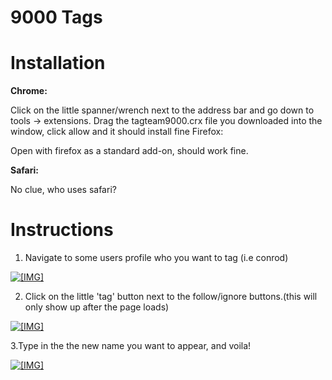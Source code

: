 9000 Tags
===========

Installation
===========

**Chrome:**

Click on the little spanner/wrench next to the address bar and go down to tools -> extensions.
Drag the tagteam9000.crx file you downloaded into the window, click allow and it should install fine 
Firefox:

Open with firefox as a standard add-on, should work fine.

**Safari:**

No clue, who uses safari?

Instructions
===========

1. Navigate to some users profile who you want to tag (i.e conrod)

<a href="http://puu.sh/Wfth" target="_blank" class="externalLink" rel="nofollow"><img src="http://puu.sh/Wfth" class="bbCodeImage LbImage" alt="[IMG]"></a>

2. Click on the little 'tag' button next to the follow/ignore buttons.(this will only show up after the page loads)

<a href="http://puu.sh/Wftt" target="_blank" class="externalLink" rel="nofollow"><img src="http://puu.sh/Wftt" class="bbCodeImage LbImage" alt="[IMG]"></a>

3.Type in the the new name you want to appear, and voila! 

<a href="http://puu.sh/WftJ" target="_blank" class="externalLink" rel="nofollow"><img src="http://puu.sh/WftJ" class="bbCodeImage LbImage" alt="[IMG]"></a>